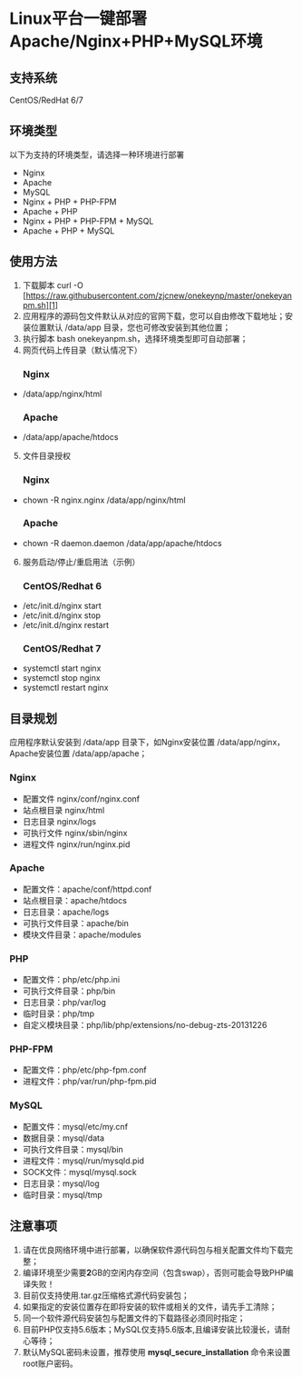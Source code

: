Linux平台一键部署Apache/Nginx+PHP+MySQL环境
======

## 支持系统
CentOS/RedHat 6/7

## 环境类型        

 以下为支持的环境类型，请选择一种环境进行部署
 - Nginx
 - Apache
 - MySQL
 - Nginx + PHP + PHP-FPM
 - Apache + PHP
 - Nginx + PHP + PHP-FPM + MySQL
 - Apache + PHP + MySQL

## 使用方法
 

 1. 下载脚本 curl -O [https://raw.githubusercontent.com/zjcnew/onekeynp/master/onekeyanpm.sh][1]
 2. 应用程序的源码包文件默认从对应的官网下载，您可以自由修改下载地址；安装位置默认 /data/app 目录，您也可修改安装到其他位置；
 3. 执行脚本 bash onekeyanpm.sh，选择环境类型即可自动部署；
 4. 网页代码上传目录（默认情况下）
     ### **Nginx**
- /data/app/nginx/html
     ### **Apache**
- /data/app/apache/htdocs
 5. 文件目录授权
     ### **Nginx**
- chown -R nginx.nginx /data/app/nginx/html
     ### **Apache**
- chown -R daemon.daemon /data/app/apache/htdocs
6. 服务启动/停止/重启用法（示例）
      ###  CentOS/Redhat **6**
 - /etc/init.d/nginx start
 - /etc/init.d/nginx stop
 - /etc/init.d/nginx restart
      ### CentOS/Redhat **7**
 - systemctl start nginx
 - systemctl stop nginx
 - systemctl restart nginx

 
## 目录规划

应用程序默认安装到 /data/app 目录下，如Nginx安装位置  /data/app/nginx，Apache安装位置 /data/app/apache；

 ### Nginx
 - 配置文件  nginx/conf/nginx.conf
 - 站点根目录  nginx/html
 - 日志目录 nginx/logs
 - 可执行文件 nginx/sbin/nginx
 - 进程文件 nginx/run/nginx.pid

### Apache

 - 配置文件：apache/conf/httpd.conf 
 - 站点根目录：apache/htdocs
 - 日志目录：apache/logs
 - 可执行文件目录：apache/bin
 - 模块文件目录：apache/modules

### PHP

 - 配置文件：php/etc/php.ini
 - 可执行文件目录：php/bin
 - 日志目录：php/var/log
 - 临时目录：php/tmp
 - 自定义模块目录：php/lib/php/extensions/no-debug-zts-20131226

### PHP-FPM

 - 配置文件：php/etc/php-fpm.conf
 - 进程文件：php/var/run/php-fpm.pid

### MySQL

 - 配置文件：mysql/etc/my.cnf
 - 数据目录：mysql/data
 - 可执行文件目录：mysql/bin
 - 进程文件：mysql/run/mysqld.pid
 - SOCK文件：mysql/mysql.sock
 - 日志目录：mysql/log
 - 临时目录：mysql/tmp


## 注意事项

 1. 请在优良网络环境中进行部署，以确保软件源代码包与相关配置文件均下载完整；
 2. 编译环境至少需要**2**GB的空闲内存空间（包含swap），否则可能会导致PHP编译失败！
 3. 目前仅支持使用.tar.gz压缩格式源代码安装包；
 4. 如果指定的安装位置存在即将安装的软件或相关的文件，请先手工清除；
 5. 同一个软件源代码安装包与配置文件的下载路径必须同时指定；
 6. 目前PHP仅支持5.6版本；MySQL仅支持5.6版本,且编译安装比较漫长，请耐心等待；
 7. 默认MySQL密码未设置，推荐使用 **mysql_secure_installation** 命令来设置root账户密码。

  [1]: https://raw.githubusercontent.com/zjcnew/onekeynp/master/onekeyanpm.sh
